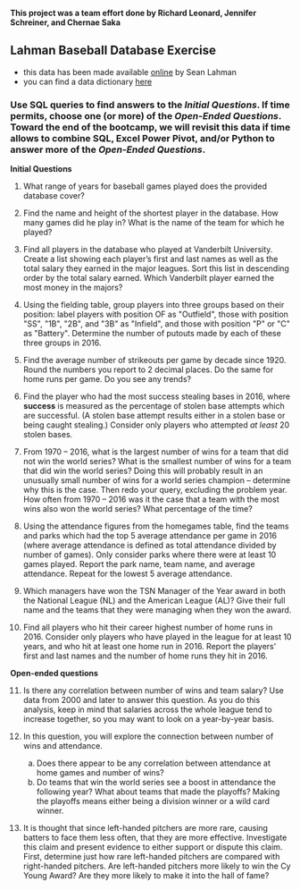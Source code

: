 ******This project was a team effort done by Richard Leonard, Jennifer Schreiner, and Chernae Saka******
## Lahman Baseball Database Exercise
- this data has been made available [online](http://www.seanlahman.com/baseball-archive/statistics/) by Sean Lahman
- you can find a data dictionary [here](http://www.seanlahman.com/files/database/readme2016.txt)

### Use SQL queries to find answers to the *Initial Questions*. If time permits, choose one (or more) of the *Open-Ended Questions*. Toward the end of the bootcamp, we will revisit this data if time allows to combine SQL, Excel Power Pivot, and/or Python to answer more of the *Open-Ended Questions*.



**Initial Questions**

1. What range of years for baseball games played does the provided database cover? 

2. Find the name and height of the shortest player in the database. How many games did he play in? What is the name of the team for which he played?
   

3. Find all players in the database who played at Vanderbilt University. Create a list showing each player’s first and last names as well as the total salary they earned in the major leagues. Sort this list in descending order by the total salary earned. Which Vanderbilt player earned the most money in the majors?
	

4. Using the fielding table, group players into three groups based on their position: label players with position OF as "Outfield", those with position "SS", "1B", "2B", and "3B" as "Infield", and those with position "P" or "C" as "Battery". Determine the number of putouts made by each of these three groups in 2016.
   
5. Find the average number of strikeouts per game by decade since 1920. Round the numbers you report to 2 decimal places. Do the same for home runs per game. Do you see any trends?
   

6. Find the player who had the most success stealing bases in 2016, where __success__ is measured as the percentage of stolen base attempts which are successful. (A stolen base attempt results either in a stolen base or being caught stealing.) Consider only players who attempted _at least_ 20 stolen bases.
	

7.  From 1970 – 2016, what is the largest number of wins for a team that did not win the world series? What is the smallest number of wins for a team that did win the world series? Doing this will probably result in an unusually small number of wins for a world series champion – determine why this is the case. Then redo your query, excluding the problem year. How often from 1970 – 2016 was it the case that a team with the most wins also won the world series? What percentage of the time?


8. Using the attendance figures from the homegames table, find the teams and parks which had the top 5 average attendance per game in 2016 (where average attendance is defined as total attendance divided by number of games). Only consider parks where there were at least 10 games played. Report the park name, team name, and average attendance. Repeat for the lowest 5 average attendance.


9. Which managers have won the TSN Manager of the Year award in both the National League (NL) and the American League (AL)? Give their full name and the teams that they were managing when they won the award.

10. Find all players who hit their career highest number of home runs in 2016. Consider only players who have played in the league for at least 10 years, and who hit at least one home run in 2016. Report the players' first and last names and the number of home runs they hit in 2016.


**Open-ended questions**

11. Is there any correlation between number of wins and team salary? Use data from 2000 and later to answer this question. As you do this analysis, keep in mind that salaries across the whole league tend to increase together, so you may want to look on a year-by-year basis.

12. In this question, you will explore the connection between number of wins and attendance.
    <ol type="a">
      <li>Does there appear to be any correlation between attendance at home games and number of wins? </li>
      <li>Do teams that win the world series see a boost in attendance the following year? What about teams that made the playoffs? Making the playoffs means either being a division winner or a wild card winner.</li>
    </ol>


13. It is thought that since left-handed pitchers are more rare, causing batters to face them less often, that they are more effective. Investigate this claim and present evidence to either support or dispute this claim. First, determine just how rare left-handed pitchers are compared with right-handed pitchers. Are left-handed pitchers more likely to win the Cy Young Award? Are they more likely to make it into the hall of fame?

  
